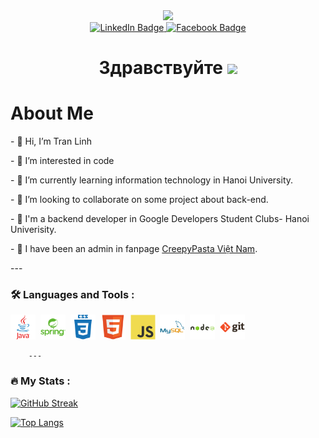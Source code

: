 <div id="header" align="center">
  <img src="https://media.giphy.com/media/M9gbBd9nbDrOTu1Mqx/giphy.gif" width="100"/>
<div id="badges">
  <a href="https://www.linkedin.com/in/l%C4%A9nh-tr%E1%BA%A7n-kh%E1%BA%AFc/">
    <img src="https://img.shields.io/badge/LinkedIn-blue?style=for-the-badge&logo=linkedin&logoColor=white" alt="LinkedIn Badge"/>
  </a>
   <a href="https://www.facebook.com/StenbenC">
    <img src="https://img.shields.io/badge/Facebook-blue?style=for-the-badge&logo=Facebook&logoColor=white" alt="Facebook Badge"/>
  </a>
</div>
<h1>
  Здравствуйте
  <img src="https://media.giphy.com/media/hvRJCLFzcasrR4ia7z/giphy.gif" width="30px"/>
</h1>
</div>
<div>
  <h1> About Me </h1>
 <p>- 👋 Hi, I’m Tran Linh</p>
  <p>- 👀 I’m interested in code</p>
    <p>
      - 🌱 I’m currently learning information technology in Hanoi University.
    </p>
    <p>
      - 💞️ I’m looking to collaborate on some project about back-end.
    </p>
   <p>- 🏫 I'm a backend developer in Google Developers Student Clubs- Hanoi Univerisity.</p>
  <p>
      - 🌱 I have been an admin in fanpage <a href="https://www.facebook.com/CreepyPastaVietsubs">CreepyPasta Việt Nam</a>.
    </p>
 </div>
 ---

### :hammer_and_wrench: Languages and Tools :
<div><img src="https://github.com/devicons/devicon/blob/master/icons/java/java-original-wordmark.svg" title="Java" alt="Java" width="40" height="40"/>&nbsp;
        <img src="https://github.com/devicons/devicon/blob/master/icons/spring/spring-original-wordmark.svg" title="Spring" alt="Spring" width="40" height="40"/>&nbsp;
        <img src="https://github.com/devicons/devicon/blob/master/icons/css3/css3-plain-wordmark.svg"  title="CSS3" alt="CSS" width="40" height="40"/>&nbsp;
        <img src="https://github.com/devicons/devicon/blob/master/icons/html5/html5-original.svg" title="HTML5" alt="HTML" width="40" height="40"/>&nbsp;
        <img src="https://github.com/devicons/devicon/blob/master/icons/javascript/javascript-original.svg" title="JavaScript" alt="JavaScript" width="40" height="40"/>&nbsp;
       <img src="https://github.com/devicons/devicon/blob/master/icons/mysql/mysql-original-wordmark.svg" title="MySQL"  alt="MySQL" width="40" height="40"/>&nbsp;
        <img src="https://github.com/devicons/devicon/blob/master/icons/nodejs/nodejs-original-wordmark.svg" title="NodeJS" alt="NodeJS" width="40" height="40"/>&nbsp;
        <img src="https://github.com/devicons/devicon/blob/master/icons/git/git-original-wordmark.svg" title="Git" **alt="Git" width="40" height="40"/></div>
        
        ---

### :fire: My Stats :
[![GitHub Streak](https://github-readme-streak-stats.herokuapp.com?user=StebenC0912&theme=dark)](https://git.io/streak-stats)

[![Top Langs](https://github-readme-stats.vercel.app/api/top-langs/?username=StebenC0912&layout=compact&theme=dark)](https://github.com/anuraghazra/github-readme-stats)
<!---
StebenC0912/StebenC0912 is a ✨ special ✨ repository because its `README.md` (this file) appears on your GitHub profile.
You can click the Preview link to take a look at your changes.
--->
